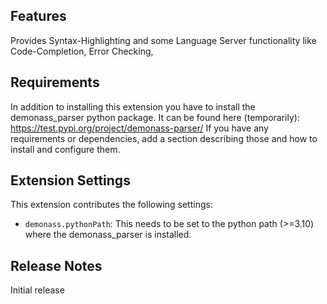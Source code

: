 ## Features

Provides Syntax-Highlighting and some Language Server functionality like Code-Completion, Error Checking, 

## Requirements

In addition to installing this extension you have to install the demonass_parser python package.
It can be found here (temporarily): https://test.pypi.org/project/demonass-parser/
If you have any requirements or dependencies, add a section describing those and how to install and configure them.

## Extension Settings

This extension contributes the following settings:

* `demonass.pythonPath`: This needs to be set to the python path (>=3.10) where the demonass_parser is installed.

## Release Notes

Initial release